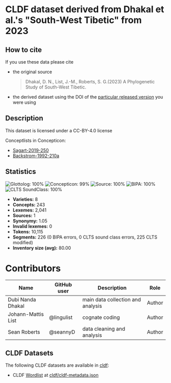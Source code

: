 # CLDF dataset derived from Dhakal et al.'s "South-West Tibetic" from 2023

## How to cite

If you use these data please cite
- the original source
  >  Dhakal, D. N., List, J.-M., Roberts, S. G.(2023) A Phylogenetic Study of South-West Tibetic.
- the derived dataset using the DOI of the [particular released version](../../releases/) you were using

## Description


This dataset is licensed under a CC-BY-4.0 license


Conceptlists in Concepticon:
- [Sagart-2019-250](https://concepticon.clld.org/contributions/Sagart-2019-250)
- [Backstrom-1992-210a](https://concepticon.clld.org/contributions/Backstrom-1992-210a)
## Statistics


![Glottolog: 100%](https://img.shields.io/badge/Glottolog-100%25-brightgreen.svg "Glottolog: 100%")
![Concepticon: 99%](https://img.shields.io/badge/Concepticon-99%25-green.svg "Concepticon: 99%")
![Source: 100%](https://img.shields.io/badge/Source-100%25-brightgreen.svg "Source: 100%")
![BIPA: 100%](https://img.shields.io/badge/BIPA-100%25-brightgreen.svg "BIPA: 100%")
![CLTS SoundClass: 100%](https://img.shields.io/badge/CLTS%20SoundClass-100%25-brightgreen.svg "CLTS SoundClass: 100%")

- **Varieties:** 8
- **Concepts:** 243
- **Lexemes:** 2,041
- **Sources:** 1
- **Synonymy:** 1.05
- **Invalid lexemes:** 0
- **Tokens:** 10,115
- **Segments:** 226 (0 BIPA errors, 0 CLTS sound class errors, 225 CLTS modified)
- **Inventory size (avg):** 80.00

# Contributors

Name               | GitHub user     | Description                          | Role
---                | ---             | ---                                  | ---
Dubi Nanda Dhakal |  	| main data collection and analysis | Author
Johann-Mattis List | @lingulist | cognate coding | Author
Sean Roberts | @seannyD	| data cleaning and analysis | Author




## CLDF Datasets

The following CLDF datasets are available in [cldf](cldf):

- CLDF [Wordlist](https://github.com/cldf/cldf/tree/master/modules/Wordlist) at [cldf/cldf-metadata.json](cldf/cldf-metadata.json)